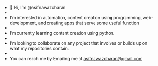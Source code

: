 - 👋 Hi, I’m @asifnawazcharan
- 
-  I’m interested in automation, content creation using programming, web-development, and creating apps that serve some useful function
- 
-  I’m currently learning content creation using python.
-  
-  I’m looking to collaborate on any project that involves or builds up on what my repositories contain.
-  
-  You can reach me by Emailing me at asifnawazcharan@gmail.com

<!---
asifnawazcharan/asifnawazcharan is a ✨ special ✨ repository because its `README.md` (this file) appears on your GitHub profile.
You can click the Preview link to take a look at your changes.
--->
